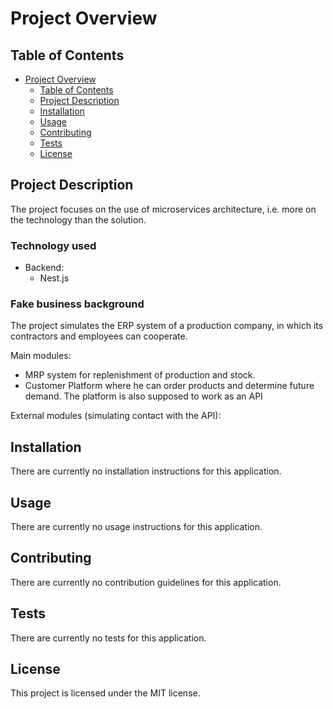 # Project Overview

## Table of Contents

- [Project Overview](#project-overview)
  - [Table of Contents](#table-of-contents)
  - [Project Description](#project-description)
  - [Installation](#installation)
  - [Usage](#usage)
  - [Contributing](#contributing)
  - [Tests](#tests)
  - [License](#license)

## Project Description

The project focuses on the use of microservices architecture, i.e. more on the technology than the solution.

### Technology used

- Backend:
  - Nest.js

### Fake business background

The project simulates the ERP system of a production company, in which its contractors and employees can cooperate.

Main modules:

- MRP system for replenishment of production and stock.
- Customer Platform where he can order products and determine future demand. The platform is also supposed to work as an API

External modules (simulating contact with the API):

## Installation

There are currently no installation instructions for this application.

## Usage

There are currently no usage instructions for this application.

## Contributing

There are currently no contribution guidelines for this application.

## Tests

There are currently no tests for this application.

## License

This project is licensed under the MIT license.
